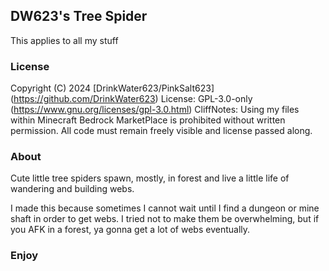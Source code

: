## DW623's Tree Spider
This applies to all my stuff

### License
Copyright (C) 2024  [DrinkWater623/PinkSalt623] (https://github.com/DrinkWater623)
License: GPL-3.0-only (https://www.gnu.org/licenses/gpl-3.0.html)
CliffNotes: Using my files within Minecraft Bedrock MarketPlace is prohibited without written permission.  All code must remain freely visible and license passed along.

### About
Cute little tree spiders spawn, mostly, in forest and live a little life of wandering and building 
webs.

I made this because sometimes I cannot wait until I find a dungeon or mine shaft in order to get webs.  I tried not to make them be overwhelming, but if you AFK in a forest, ya gonna get a lot of webs eventually.

### Enjoy
